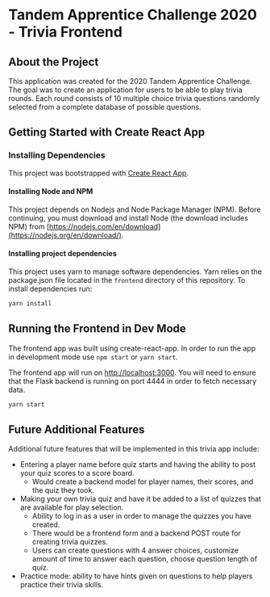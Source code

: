 # Tandem Apprentice Challenge 2020 - Trivia Frontend

## About the Project

This application was created for the 2020 Tandem Apprentice Challenge. The goal was to create an application for users to be able to play trivia rounds. Each round consists of 10 multiple choice trivia questions randomly selected from a complete database of possible questions.

## Getting Started with Create React App

### Installing Dependencies

This project was bootstrapped with [Create React App](https://github.com/facebook/create-react-app).

#### Installing Node and NPM

This project depends on Nodejs and Node Package Manager (NPM). Before continuing, you must download and install Node (the download includes NPM) from [https://nodejs.com/en/download](https://nodejs.org/en/download/).

#### Installing project dependencies

This project uses yarn to manage software dependencies. Yarn relies on the package.json file located in the `frontend` directory of this repository. To install dependencies run:

```bash
yarn install
```

## Running the Frontend in Dev Mode

The frontend app was built using create-react-app. In order to run the app in development mode use `npm start` or `yarn start`.

The frontend app will run on [http://localhost:3000](http://localhost:3000). You will need to ensure that the Flask backend is running on port 4444 in order to fetch necessary data.<br>

```bash
yarn start
```

## Future Additional Features

Additional future features that will be implemented in this trivia app include:

- Entering a player name before quiz starts and having the ability to post your quiz scores to a score board.
  - Would create a backend model for player names, their scores, and the quiz they took.
- Making your own trivia quiz and have it be added to a list of quizzes that are available for play selection.
  - Ability to log in as a user in order to manage the quizzes you have created.
  - There would be a frontend form and a backend POST route for creating trivia quizzes.
  - Users can create questions with 4 answer choices, customize amount of time to answer each question, choose question length of quiz.
- Practice mode: ability to have hints given on questions to help players practice their trivia skills.

